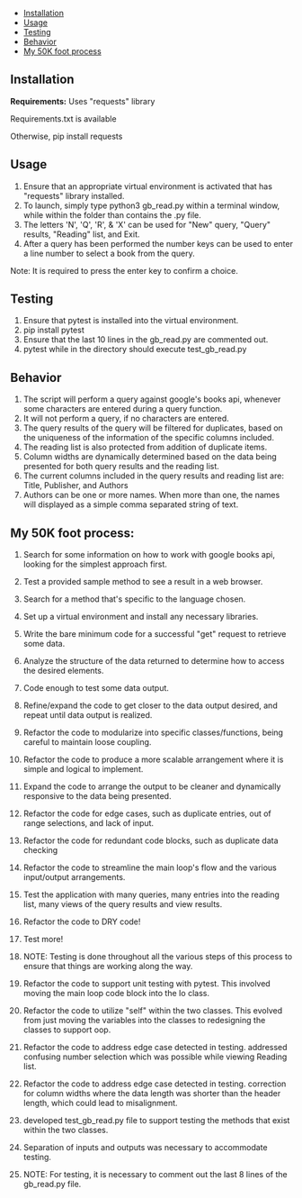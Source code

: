 

- [Installation](#installation)
- [Usage](#usage)
- [Testing](#testing)
- [Behavior](#behavior)
- [My 50K foot process](#my-50k-foot-process)

<!-- END doctoc generated TOC please keep comment here to allow auto update -->


## Installation

**Requirements:** Uses "requests" library

Requirements.txt is available

Otherwise, pip install requests

## Usage

1. Ensure that an appropriate virtual environment is activated that has "requests" library installed.
2. To launch, simply type python3 gb_read.py within a terminal window, while within the folder than contains the .py file.
3. The letters 'N', 'Q', 'R', & 'X' can be used for "New" query, "Query" results, "Reading" list, and Exit.
4. After a query has been performed the number keys can be used to enter a line number to select a book from the query.

Note: It is required to press the enter key to confirm a choice.

## Testing

1. Ensure that pytest is installed into the virtual environment.
2. pip install pytest
3. Ensure that the last 10 lines in the gb_read.py are commented out.
4. pytest while in the directory should execute test_gb_read.py

## Behavior

1. The script will perform a query against google's books api, whenever some characters are entered during a query function.
2. It will not perform a query, if no characters are entered.
3. The query results of the query will be filtered for duplicates, based on the uniqueness of the information of the specific columns included.
4. The reading list is also protected from addition of duplicate items.
5. Column widths are dynamically determined based on the data being presented for both query results and the reading list.
6. The current columns included in the query results and reading list are: Title, Publisher, and Authors
7. Authors can be one or more names. When more than one, the names will displayed as a simple comma separated string of text.

## My 50K foot process:

1. Search for some information on how to work with google books api, looking for the simplest approach first.
2. Test a provided sample method to see a result in a web browser.
3. Search for a method that's specific to the language chosen.
4. Set up a virtual environment and install any necessary libraries.
5. Write the bare minimum code for a successful "get" request to retrieve some data.
6. Analyze the structure of the data returned to determine how to access the desired elements.
7. Code enough to test some data output.
8. Refine/expand the code to get closer to the data output desired, and repeat until data output is realized.
9. Refactor the code to modularize into specific classes/functions, being careful to maintain loose coupling.
10. Refactor the code to produce a more scalable arrangement where it is simple and logical to implement.
11. Expand the code to arrange the output to be cleaner and dynamically responsive to the data being presented.
12. Refactor the code for edge cases, such as duplicate entries, out of range selections, and lack of input.
13. Refactor the code for redundant code blocks, such as duplicate data checking
14. Refactor the code to streamline the main loop's flow and the various input/output arrangements.
15. Test the application with many queries, many entries into the reading list, many views of the query results and view results.
16. Refactor the code to DRY code!
17. Test more!
18. NOTE: Testing is done throughout all the various steps of this process to ensure that things are working along the way.

19. Refactor the code to support unit testing with pytest. This involved moving the main loop code block into the Io class.
20. Refactor the code to utilize "self" within the two classes. This evolved from just moving the variables into the classes to redesigning the classes to support oop.
21. Refactor the code to address edge case detected in testing. addressed confusing number selection which was possible while viewing Reading list.
22. Refactor the code to address edge case detected in testing. correction for column widths where the data length was shorter than the header length, which could lead to misalignment.
23. developed test_gb_read.py file to support testing the methods that exist within the two classes.
24. Separation of inputs and outputs was necessary to accommodate testing.
25. NOTE: For testing, it is necessary to comment out the last 8 lines of the gb_read.py file.







